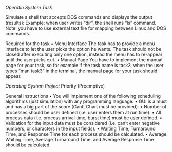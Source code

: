 *Operatin System Task*

Simulate a shell that accepts DOS commands and displays the output (results):
Example: when user writes “dir”, the shell runs “ls” command. Note: you 
have to use external text file for mapping between Linux and DOS 
commands.

Required for the task
• Menu Interface
The task has to provide a menu interface to let the user picks the option he
wants.
The task should not be closed after executing only one option, instead the 
menu has to re-appear until the user picks exit.
• Manual Page
You have to implement the manual page for your task, so for example if the 
task name is task3, when the user types “man task3” in the terminal, the 
manual page for your task should appear.

*Operating System Project*
 Priority (Preemptive)
 
 General Instructions
• You will implement one of the following scheduling algorithms (just 
simulation) with any programming language.
• GUI is a must and has a big part of the score (Gantt Chart must be 
provided).
• Number of processes should be user defined (i.e. user enters them at run 
time). 
• All process data (i.e. process arrival time, burst time) must be user defined.
• Validation for the input data must be considered (i.e. can’t enter negative 
numbers, or characters in the input fields). 
• Waiting Time, Turnaround Time, and Response Time for each process should 
be calculated. 
• Average Waiting Time, Average Turnaround Time, and Average Response 
Time should be calculated. 
